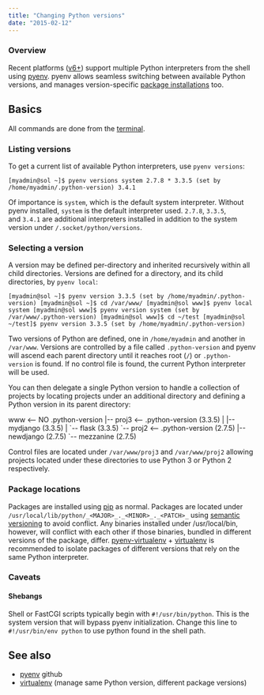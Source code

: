 ```yaml
---
title: "Changing Python versions"
date: "2015-02-12"
---
```


### Overview

Recent platforms ([v6+](https://kb.apnscp.com/platform/determining-platform-version/)) support multiple Python interpreters from the shell using [pyenv](https://github.com/yyuu/pyenv). pyenv allows seamless switching between available Python versions, and manages version-specific [package installations](https://kb.apnscp.com/python/installing-packages/) too.

## Basics

All commands are done from the [terminal](https://kb.apnscp.com/terminal/accessing-terminal/).

### Listing versions

To get a current list of available Python interpreters, use `pyenv versions`:

`[myadmin@sol ~]$ pyenv versions system 2.7.8 * 3.3.5 (set by /home/myadmin/.python-version) 3.4.1`

Of importance is `system`, which is the default system interpreter. Without pyenv installed, `system` is the default interpreter used. `2.7.8`, `3.3.5`, and `3.4.1` are additional interpreters installed in addition to the system version under `/.socket/python/versions`.

### Selecting a version

A version may be defined per-directory and inherited recursively within all child directories. Versions are defined for a directory, and its child directories, by `pyenv local`:

`[myadmin@sol ~]$ pyenv version 3.3.5 (set by /home/myadmin/.python-version) [myadmin@sol ~]$ cd /var/www/ [myadmin@sol www]$ pyenv local system [myadmin@sol www]$ pyenv version system (set by /var/www/.python-version) [myadmin@sol www]$ cd ~/test [myadmin@sol ~/test]$ pyenv version 3.3.5 (set by /home/myadmin/.python-version)`

Two versions of Python are defined, one in `/home/myadmin` and another in `/var/www`. Versions are controlled by a file called `.python-version` and pyenv will ascend each parent directory until it reaches root (`/`) or `.python-version` is found. If no control file is found, the current Python interpreter will be used.

You can then delegate a single Python version to handle a collection of projects by locating projects under an additional directory and defining a Python version in its parent directory:

www       <-- NO .python-version
|-- proj3 <-- .python-version (3.3.5)
| |-- mydjango  (3.3.5)
| \`-- flask     (3.3.5)
\`-- proj2 <-- .python-version (2.7.5)
  |-- newdjango (2.7.5)
  \`-- mezzanine (2.7.5)

Control files are located under `/var/www/proj3` and `/var/www/proj2` allowing projects located under these directories to use Python 3 or Python 2 respectively.

### Package locations

Packages are installed using [pip](https://kb.apnscp.com/python/installing-packages/) as normal. Packages are located under `/usr/local/lib/python/_<MAJOR>_._<MINOR>_._<PATCH>_` using [semantic versioning](http://www.semver.org) to avoid conflict. Any binaries installed under /usr/local/bin, however, will conflict with each other if those binaries, bundled in different versions of the package, differ. [pyenv-virtualenv](https://github.com/yyuu/pyenv-virtualenv#usage) + [virtualenv](https://virtualenv.pypa.io/en/latest/) is recommended to isolate packages of different versions that rely on the same Python interpreter.

### Caveats

#### Shebangs

Shell or FastCGI scripts typically begin with `#!/usr/bin/python`. This is the system version that will bypass pyenv initialization. Change this line to `#!/usr/bin/env python` to use python found in the shell path.

## See also

- [pyenv](https://github.com/yyuu/pyenv) github
- [virtualenv](https://virtualenv.pypa.io/en/latest/) (manage same Python version, different package versions)
